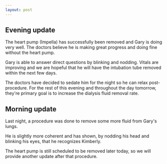 ```yaml
---
layout: post
---
```


## Evening update

The heart pump (Impella) has successfully been removed and Gary is doing very well. The doctors believe he is making great progress and doing fine without the heart pump.

Gary is able to answer direct questions by blinking and nodding. Vitals are improving and we are hopeful that he will have the intubation tube removed within the next few days.

The doctors have decided to sedate him for the night so he can relax post-procedure. For the rest of this evening and throughout the day tomorrow, they're primary goal is to increase the dialysis fluid removal rate.

## Morning update

Last night, a procedure was done to remove some more fluid from Gary's lungs.

He is slightly more coherent and has shown, by nodding his head and blinking his eyes, that he recognizes Kimberly.

The heart pump is still scheduled to be removed later today, so we will provide another update after that procedure.
